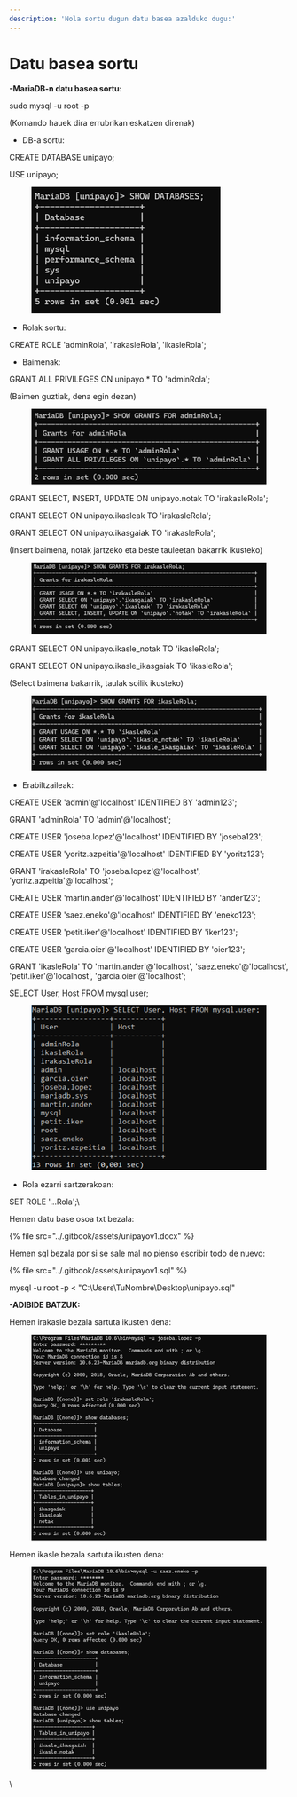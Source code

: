 ```yaml
---
description: 'Nola sortu dugun datu basea azalduko dugu:'
---
```


# Datu basea sortu

**-MariaDB-n datu basea sortu:**

sudo mysql -u root -p

(Komando hauek dira errubrikan eskatzen direnak)



* DB-a sortu:

CREATE DATABASE unipayo;

USE unipayo;

<figure><img src="../.gitbook/assets/unknown (3) (1) (1) (1).png" alt=""><figcaption></figcaption></figure>



* Rolak sortu:

CREATE ROLE 'adminRola', 'irakasleRola', 'ikasleRola';



* Baimenak:

GRANT ALL PRIVILEGES ON unipayo.\* TO 'adminRola';

(Baimen guztiak, dena egin dezan)

<figure><img src="../.gitbook/assets/unknown (4) (1) (1) (1).png" alt=""><figcaption></figcaption></figure>

GRANT SELECT, INSERT, UPDATE ON unipayo.notak TO 'irakasleRola';

GRANT SELECT ON unipayo.ikasleak TO 'irakasleRola';

GRANT SELECT ON unipayo.ikasgaiak TO 'irakasleRola';

(Insert baimena, notak jartzeko eta beste tauleetan bakarrik ikusteko)

<figure><img src="../.gitbook/assets/unknown (5) (1) (1) (1).png" alt=""><figcaption></figcaption></figure>

GRANT SELECT ON unipayo.ikasle\_notak TO 'ikasleRola';

GRANT SELECT ON unipayo.ikasle\_ikasgaiak TO 'ikasleRola';

(Select baimena bakarrik, taulak soilik ikusteko)

<figure><img src="../.gitbook/assets/unknown (6) (1) (1) (1).png" alt=""><figcaption></figcaption></figure>



* Erabiltzaileak:

CREATE USER 'admin'@'localhost' IDENTIFIED BY 'admin123';

GRANT 'adminRola' TO 'admin'@'localhost';



CREATE USER 'joseba.lopez'@'localhost' IDENTIFIED BY 'joseba123';

CREATE USER 'yoritz.azpeitia'@'localhost' IDENTIFIED BY 'yoritz123';

GRANT 'irakasleRola' TO 'joseba.lopez'@'localhost', 'yoritz.azpeitia'@'localhost';



CREATE USER 'martin.ander'@'localhost' IDENTIFIED BY 'ander123';

CREATE USER 'saez.eneko'@'localhost' IDENTIFIED BY 'eneko123';

CREATE USER 'petit.iker'@'localhost' IDENTIFIED BY 'iker123';

CREATE USER 'garcia.oier'@'localhost' IDENTIFIED BY 'oier123';

GRANT 'ikasleRola' TO 'martin.ander'@'localhost', 'saez.eneko'@'localhost', 'petit.iker'@'localhost', 'garcia.oier'@'localhost';

SELECT User, Host FROM mysql.user;

<figure><img src="../.gitbook/assets/unknown (7) (1) (1).png" alt=""><figcaption></figcaption></figure>



* Rola ezarri sartzerakoan:

SET ROLE '...Rola';\


Hemen  datu base osoa txt bezala:

{% file src="../.gitbook/assets/unipayov1.docx" %}

Hemen sql bezala por si se sale mal no pienso escribir todo de nuevo:&#x20;

{% file src="../.gitbook/assets/unipayov1.sql" %}

mysql -u root -p < "C:\Users\TuNombre\Desktop\unipayo.sql"



**-ADIBIDE BATZUK:**

Hemen irakasle bezala sartuta ikusten dena:

<figure><img src="../.gitbook/assets/unknown (8) (1) (1).png" alt=""><figcaption></figcaption></figure>

Hemen ikasle bezala sartuta ikusten dena:

<figure><img src="../.gitbook/assets/unknown (9) (1) (1).png" alt=""><figcaption></figcaption></figure>

\

